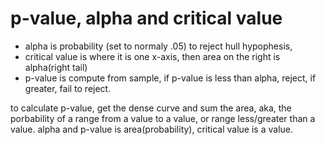 # p-value, alpha and critical value
- alpha is probability (set to normaly .05) to reject hull hypophesis, 
- critical value is where it is one x-axis, then area on the right is alpha(right tail)
- p-value is compute from sample, if p-value is less than alpha, reject, if greater, fail to reject.

to calculate p-value, get the dense curve and sum the area, aka, the porbability of a range from a value to a value, or range less/greater than a value. alpha and p-value is area(probability), critical value is a value.
